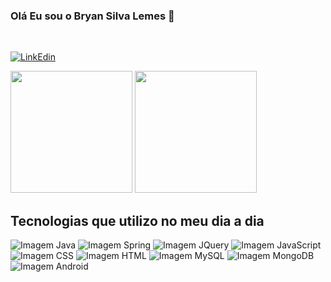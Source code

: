 ### Olá Eu sou o Bryan Silva Lemes 👾

<br>

[![LinkEdin](https://img.shields.io/badge/LinkedIn-0077B5?style=for-the-badge&logo=linkedin&logoColor=white)](https://www.linkedin.com/in/bryan-silva-lemes/)

<div>
    <img height="195em" src="https://github-readme-stats.vercel.app/api?username=BryanSLemes&show_icons=true&theme=merko">
    <img height="195em" src="https://github-readme-stats.vercel.app/api/top-langs/?username=BryanSLemes&layout=donut&theme=merko">
</div>

## Tecnologias que utilizo no meu dia a dia

<div style="display: inline_block">
    <img src="https://img.shields.io/badge/Java-ED8B00?style=for-the-badge&logo=openjdk&logoColor=white" style="max-height:28px" alt="Imagem Java">
    <img src="https://img.shields.io/badge/Spring-6DB33F?style=for-the-badge&logo=spring&logoColor=white" style="max-height:28px" alt="Imagem Spring">
    <img src="https://img.shields.io/badge/jQuery-0769AD?style=for-the-badge&logo=jquery&logoColor=white" style="max-height:28px" alt="Imagem JQuery">
    <img src="https://img.shields.io/badge/JavaScript-F7DF1E?style=for-the-badge&logo=javascript&logoColor=black" style="max-height:28px" alt="Imagem JavaScript">
    <img src="https://img.shields.io/badge/CSS3-1572B6?style=for-the-badge&logo=css3&logoColor=white" style="max-height:28px" alt="Imagem CSS">
    <img src="https://img.shields.io/badge/HTML5-E34F26?style=for-the-badge&logo=html5&logoColor=white" style="max-height:28px" alt="Imagem HTML">
    <img src="https://img.shields.io/badge/MySQL-005C84?style=for-the-badge&logo=mysql&logoColor=white" style="max-height:28px" alt="Imagem MySQL">
    <img src="https://img.shields.io/badge/MongoDB-4EA94B?style=for-the-badge&logo=mongodb&logoColor=white" style="max-height:28px" alt="Imagem MongoDB">
    <img src="https://img.shields.io/badge/Android-3DDC84?style=for-the-badge&logo=android&logoColor=white" style="max-height:28px" alt="Imagem Android">
</div>
